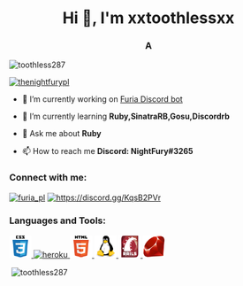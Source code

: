 <h1 align="center">Hi 👋, I'm xxtoothlessxx</h1>
<h3 align="center">A</h3>

<p align="left"> <img src="https://komarev.com/ghpvc/?username=toothless287&label=Profile%20views&color=0e75b6&style=flat" alt="toothless287" /> </p>

<p align="left"> <a href="https://twitter.com/thenightfurypl" target="blank"><img src="https://img.shields.io/twitter/follow/thenightfurypl?logo=twitter&style=for-the-badge" alt="thenightfurypl" /></a> </p>

- 🔭 I’m currently working on [Furia Discord bot](https://github.com/Toothless287/TheNightFuryBOT)

- 🌱 I’m currently learning **Ruby,SinatraRB,Gosu,Discordrb**

- 💬 Ask me about **Ruby**

- 📫 How to reach me **Discord: NightFury#3265**

<h3 align="left">Connect with me:</h3>
<p align="left">
<a href="https://twitter.com/thenightfurypl" target="blank"><img align="center" src="https://raw.githubusercontent.com/rahuldkjain/github-profile-readme-generator/neutral-icons/src/images/icons/Social/twitter.svg" alt="furia_pl" height="30" width="40" /></a>
<a href="https://discord.gg/https://discord.gg/KqsB2PVr" target="blank"><img align="center" src="https://raw.githubusercontent.com/rahuldkjain/github-profile-readme-generator/neutral-icons/src/images/icons/Social/discord.svg" alt="https://discord.gg/KqsB2PVr" height="30" width="40" /></a>
</p>

<h3 align="left">Languages and Tools:</h3>
<p align="left"> <a href="https://www.w3schools.com/css/" target="_blank"> <img src="https://raw.githubusercontent.com/devicons/devicon/master/icons/css3/css3-original-wordmark.svg" alt="css3" width="40" height="40"/> </a> <a href="https://heroku.com" target="_blank"> <img src="https://www.vectorlogo.zone/logos/heroku/heroku-icon.svg" alt="heroku" width="40" height="40"/> </a> <a href="https://www.w3.org/html/" target="_blank"> <img src="https://raw.githubusercontent.com/devicons/devicon/master/icons/html5/html5-original-wordmark.svg" alt="html5" width="40" height="40"/> </a> <a href="https://www.linux.org/" target="_blank"> <img src="https://raw.githubusercontent.com/devicons/devicon/master/icons/linux/linux-original.svg" alt="linux" width="40" height="40"/> </a> <a href="https://rubyonrails.org" target="_blank"> <img src="https://raw.githubusercontent.com/devicons/devicon/master/icons/rails/rails-original-wordmark.svg" alt="rails" width="40" height="40"/> </a> <a href="https://www.ruby-lang.org/en/" target="_blank"> <img src="https://raw.githubusercontent.com/devicons/devicon/master/icons/ruby/ruby-original.svg" alt="ruby" width="40" height="40"/> </a> </p>

<p>&nbsp;<img align="center" src="https://github-readme-stats.vercel.app/api?username=toothless287&show_icons=true&locale=en" alt="toothless287" /></p>

